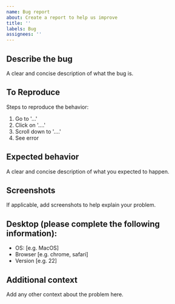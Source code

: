 ```yaml
---
name: Bug report
about: Create a report to help us improve
title: ''
labels: Bug
assignees: ''
---
```


## Describe the bug
A clear and concise description of what the bug is.

## To Reproduce
Steps to reproduce the behavior:
1. Go to '...'
2. Click on '....'
3. Scroll down to '....'
4. See error

## Expected behavior
A clear and concise description of what you expected to happen.

## Screenshots
If applicable, add screenshots to help explain your problem.

## Desktop (please complete the following information):
 - OS: [e.g. MacOS]
 - Browser [e.g. chrome, safari]
 - Version [e.g. 22]

## Additional context
Add any other context about the problem here.